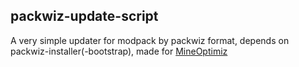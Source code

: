## packwiz-update-script
A very simple updater for modpack by packwiz format, depends on packwiz-installer(-bootstrap), made for [MineOptimiz](https://github.com/MineOptimiz-Team/MineOptimiz-3rd)
